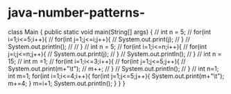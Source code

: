 # java-number-patterns-
 
class Main
 {
    public static void main(String[] args) {
//        int n = 5;
//        for(int i=1;i<=5;i++){
//            for(int j=1;j<=i;j++){
//                System.out.print(j);
//            }
//            System.out.println();
//
//        }
//          int n = 5;
//          for(int i=1;i<=n;i++){
//              for(int j=i;j<=n;j++){
//                  System.out.print(j);
//              }
//              System.out.println();
//          }
//        int n = 15;
//        int m =1;
//        for(int i=1;i<=3;i++){
//            for(int j=1;j<=5;j++){
//                System.out.print(m+"\t");
//                m++;
//            }
//            System.out.println();
//        }
//          int n=1;
          int m=1;
          for(int i=1;i<=4;i++){
              for(int j=1;j<=5;j++){
                  System.out.print(m+"\t");
                  m+=4;
              }
              m=i+1;
              System.out.println();
          }
    }
}
